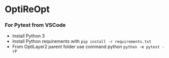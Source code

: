# OptiReOpt

### For Pytest from VSCode
* Install Python 3
* Install Python requirements with `pip install -r requirements.txt`
* From OptiLayer2 parent folder use command python `python -m pytest -rP`
